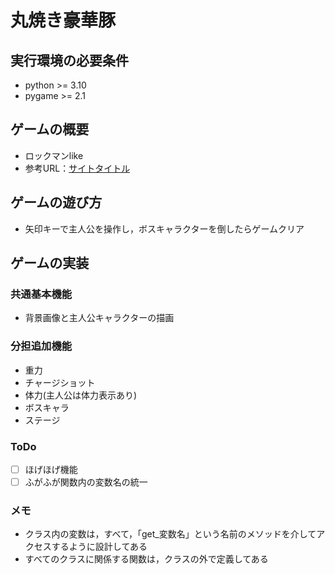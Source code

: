 # 丸焼き豪華豚

## 実行環境の必要条件
* python >= 3.10
* pygame >= 2.1

## ゲームの概要
* ロックマンlike
* 参考URL：[サイトタイトル](https://www.hoge.com/)

## ゲームの遊び方
* 矢印キーで主人公を操作し，ボスキャラクターを倒したらゲームクリア

## ゲームの実装
### 共通基本機能
* 背景画像と主人公キャラクターの描画

### 分担追加機能
* 重力
* チャージショット
* 体力(主人公は体力表示あり)
* ボスキャラ
* ステージ

### ToDo
- [ ] ほげほげ機能
- [ ] ふがふが関数内の変数名の統一

### メモ
* クラス内の変数は，すべて，「get_変数名」という名前のメソッドを介してアクセスするように設計してある
* すべてのクラスに関係する関数は，クラスの外で定義してある
